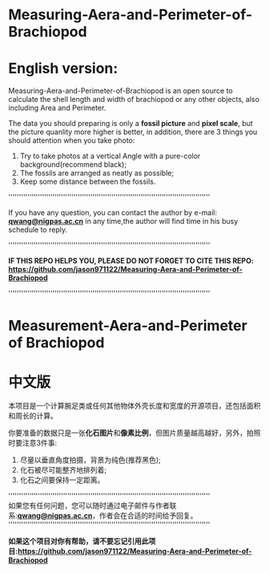 # Measuring-Aera-and-Perimeter-of-Brachiopod


# English version:
Measuring-Aera-and-Perimeter-of-Brachiopod is an open source to calculate the shell length and width of brachiopod or any other objects, also including Area and Perimeter.


The data you should preparing is only a **fossil picture** and **pixel scale**, but the picture quanlity more higher is better, in addition, there are 3 things you should attention when you take photo:


1. Try to take photos at a vertical Angle with a pure-color background(recommend black);
2. The fossils are arranged as neatly as possible;
3. Keep some distance between the fossils.



''''''''''''''''''''''''''''''''''''''''''''''''''''''''''''''''''''''''''''''''''''''''''''''''


If you have any question, you can contact the author by e-mail: **qwang@nigpas.ac.cn** in any time,the author will find time in his busy schedule to reply.


''''''''''''''''''''''''''''''''''''''''''''''''''''''''''''''''''''''''''''''''''''''''''''''''


**IF THIS REPO HELPS YOU, PLEASE DO NOT FORGET TO CITE THIS REPO: https://github.com/jason971122/Measuring-Aera-and-Perimeter-of-Brachiopod**



''''''''''''''''''''''''''''''''''''''''''''''''''''''''''''''''''''''''''''''''''''''''''''''''


# Measurement-Aera-and-Perimeter of Brachiopod
# 中文版

本项目是一个计算腕足类或任何其他物体外壳长度和宽度的开源项目，还包括面积和周长的计算。



你要准备的数据只是一张**化石图片**和**像素比例**，但图片质量越高越好，另外，拍照时要注意3件事:
1. 尽量以垂直角度拍摄，背景为纯色(推荐黑色);
2. 化石被尽可能整齐地排列着;
3. 化石之间要保持一定距离。



''''''''''''''''''''''''''''''''''''''''''''''''''''''''''''''''''''''''''''''''''''''''''''''''  
如果您有任何问题，您可以随时通过电子邮件与作者联系:**qwang@nigpas.ac.cn**，作者会在合适的时间给予回复。
''''''''''''''''''''''''''''''''''''''''''''''''''''''''''''''''''''''''''''''''''''''''''''''''  



**如果这个项目对你有帮助，请不要忘记引用此项目:https://github.com/jason971122/Measuring-Aera-and-Perimeter-of-Brachiopod**
